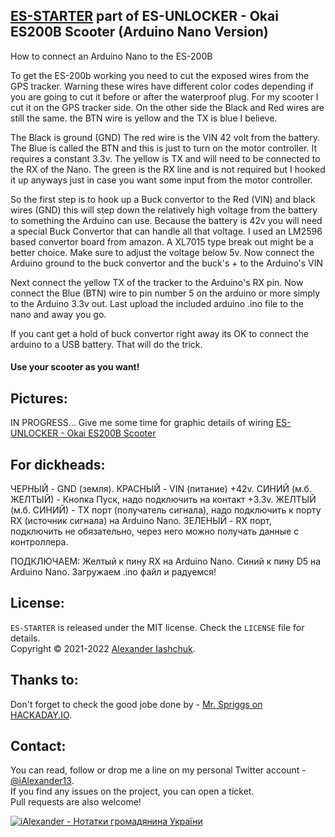 ## [ES-STARTER](http://iashchuk.com) part of ES-UNLOCKER - Okai ES200B Scooter (Arduino Nano Version)

How to connect an Arduino Nano to the ES-200B

To get the ES-200b working you need to cut the exposed wires from the GPS tracker. Warning these wires have different color codes depending if you are going to cut it before or after the waterproof plug. For my scooter I cut it on the GPS tracker side. On the other side the Black and Red wires are still the same. the BTN wire is yellow and the TX is blue I believe.

The Black is ground (GND) The red wire is the VIN 42 volt from the battery. The Blue is called the BTN and this is just to turn on the motor controller. It requires a constant 3.3v. The yellow is TX and will need to be connected to the RX of the Nano. The green is the RX line and is not required but I hooked it up anyways just in case you want some input from the motor controller.

So the first step is to hook up a Buck convertor to the Red (VIN) and black wires (GND) this will step down the relatively high voltage from the battery to something the Arduino can use. Because the battery is 42v you will need a special Buck Convertor that can handle all that voltage. I used an LM2596 based convertor board from amazon. A XL7015 type break out might be a better choice. Make sure to adjust the voltage below 5v.  Now connect the Arduino ground to the buck convertor and the buck's + to the Arduino's VIN

Next connect the yellow TX of the tracker to the Arduino's RX pin. Now connect the Blue (BTN) wire to pin number 5 on the arduino or more simply to the Arduino 3.3v out. Last upload the included arduino .ino file to the nano and away you go. 

If you cant get a hold of buck convertor right away its OK to connect the arduino to a USB battery. That will do the trick.
#### Use your scooter as you want!

## <a name="pictures">Pictures:</a>

IN PROGRESS... Give me some time for graphic details of wiring [ES-UNLOCKER - Okai ES200B Scooter](http://kyivapp.com)

## <a name="russian">For dickheads:</a>

ЧЕРНЫЙ - GND (земля).
КРАСНЫЙ - VIN (питание) +42v.
СИНИЙ (м.б. ЖЕЛТЫЙ) - Кнопка Пуск, надо подключить на контакт +3.3v.
ЖЕЛТЫЙ (м.б. СИНИЙ) - TX порт (получатель сигнала), надо подключить к порту RX (источник сигнала) на Arduino Nano.
ЗЕЛЕНЫЙ - RX порт, подключить не обязательно, через него можно получать данные с контроллера.

ПОДКЛЮЧАЕМ: Желтый к пину RX на Arduino Nano. Синий к пину D5 на Arduino Nano. Загружаем .ino файл и радуемся!


## <a name="license">License:</a>

```ES-STARTER``` is released under the MIT license. Check the ```LICENSE``` file for details.  
Copyright © 2021-2022 <a href="http://iashchuk.com">Alexander Iashchuk</a>.

## <a name="thanks">Thanks to:</a>

Don't forget to check the good jobe done by - [Mr. Spriggs on HACKADAY.IO](https://hackaday.io/project/168667-es-200-electric-scooter-unlocker).

## <a name="contact">Contact:</a>

You can read, follow or drop me a line on my personal Twitter account - [@iAlexander13](https://twitter.com/iAlexander13).  
If you find any issues on the project, you can open a ticket.  
Pull requests are also welcome!

[![iAlexander - Нотатки громадянина України](https://raw.githubusercontent.com/iAlexander/Homepok/master/Footer.jpg)](https://twitter.com/iAlexander13)
